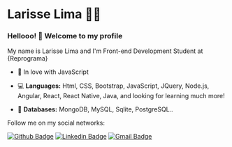 # Larisse Lima :woman_technologist:


### Hellooo! 👋 Welcome to my profile

My name is Larisse Lima and I'm  Front-end Development Student at {Reprograma}

- 💛 In love with JavaScript

- 💻 **Languages:** Html, CSS, Bootstrap, JavaScript, JQuery, Node.js, Angular, React, React Native, Java,  and looking for learning much more!
- 💾 **Databases:** MongoDB, MySQL, Sqlite, PostgreSQL..




Follow me on my social networks:


[![Github Badge](https://img.shields.io/badge/-Github-000?style=flat-square&logo=Github&logoColor=white&link=https://github.com/LarisseLima)](https://github.com/LarisseLima)
[![Linkedin Badge](https://img.shields.io/badge/-LinkedIn-blue?style=flat-square&logo=Linkedin&logoColor=white&link=https://www.linkedin.com/in/larisselima/)](https://www.linkedin.com/in/larisselima/)
[![Gmail Badge](https://img.shields.io/badge/-Gmail-c14438?style=flat-square&logo=Gmail&logoColor=white&link=mailto:larisse.lima2@gmail.com)](mailto:larisse.lima2@gmail.com)

